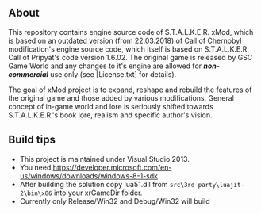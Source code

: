 ## About
This repository contains engine source code of S.T.A.L.K.E.R. xMod, which is based on an outdated version (from 22.03.2018) of Call of Chernobyl modification's engine source code, which itself is based on S.T.A.L.K.E.R. Call of Pripyat's code version 1.6.02.
The original game is released by GSC Game World and any changes to it's engine are allowed for ***non-commercial*** use only (see [License.txt] for details).

The goal of xMod project is to expand, reshape and rebuild the features of the original game and those added by various modifications. General concept of in-game world and lore is seriously shifted towards S.T.A.L.K.E.R.'s book lore, realism and specific author's vision.

## Build tips
* This project is maintained under Visual Studio 2013.
* You need https://developer.microsoft.com/en-us/windows/downloads/windows-8-1-sdk
* After building the solution copy lua51.dll from `src\3rd party\luajit-2\bin\x86` into your xrGameDir folder.
* Currently only Release/Win32 and Debug/Win32 will build

